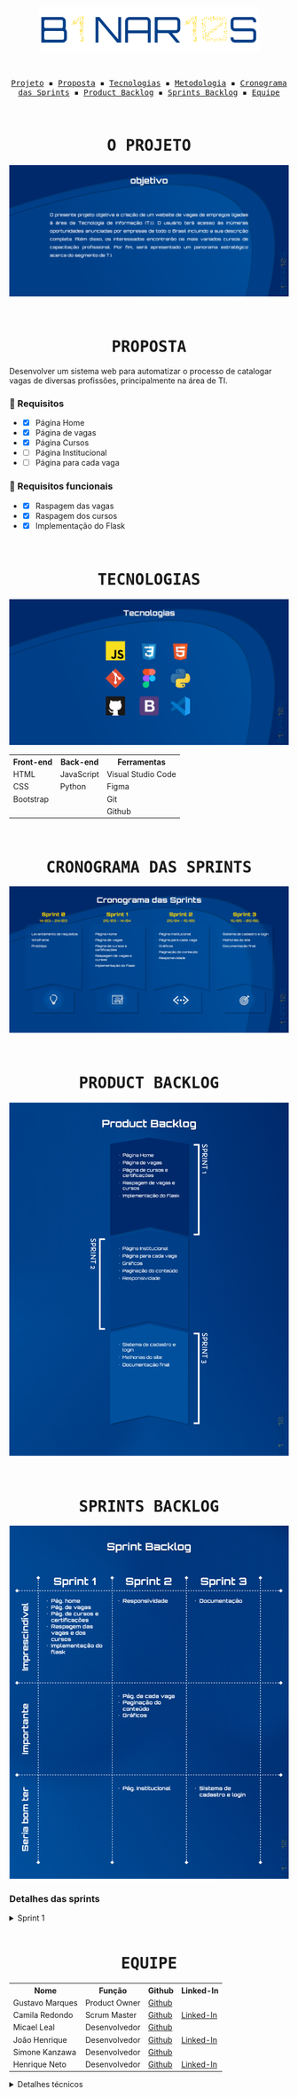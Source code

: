 <p align="center"> <img src="/readme/B1NAR10S.svg" alt="Equipe B1NAR10S"/></p>
<br>
<p align="center">
  <samp>
    <a href="#o-projeto">Projeto</a> ▪️
    <a href="#proposta">Proposta</a> ▪️
    <a href="#tecnologias">Tecnologias</a> ▪️
    <a href="#metodologia">Metodologia</a> ▪️
    <a href="#cronograma-das-sprints">Cronograma das Sprints</a> ▪️
    <a href="#product-backlog">Product Backlog</a> ▪️
    <a href="#sprints-backlog">Sprints Backlog</a> ▪️
    <a href="#equipe">Equipe</a>
  </samp>
</p>

<br>

<h1 align="center"><samp>O PROJETO</samp></h1>

![Equipe B1NAR10S](/readme/Objetivo.png)

<br>
<h1 align="center"><samp>PROPOSTA</samp></h1>

Desenvolver um sistema web para automatizar o processo de catalogar vagas de diversas profissões, principalmente na área de TI.

### 📖 Requisitos
+ - [x] Página Home
+ - [x] Página de vagas
+ - [x] Página Cursos
+ - [ ] Página Institucional
+ - [ ] Página para cada vaga

### 🔖 Requisitos funcionais
+ - [x] Raspagem das vagas
+ - [x] Raspagem dos cursos
+ - [X] Implementação do Flask

<br>
<h1 align="center"><samp>TECNOLOGIAS</samp></h1>

![Equipe B1NAR10S](/readme/Tecnologias.png)

<table align="center">
  <tr>
    <th><b>Front-end</b></th>
    <th><b>Back-end</b></th>
    <th><b>Ferramentas</b></th>
  </tr>
  <tr>
    <td>HTML</td>
    <td>JavaScript</td>
    <td>Visual Studio Code</td>
  </tr>
  <tr>
    <td>CSS</td>
    <td>Python</td>
    <td>Figma</td>
  </tr>
  <tr>
    <td>Bootstrap</td>
    <td></td>
    <td>Git</td>
  </tr>
  <tr>
    <td></td>
    <td></td>
    <td>Github</td>
  </tr>
</table>

<br>
<h1 align="center"><samp>CRONOGRAMA DAS SPRINTS</samp></h1>

![Equipe B1NAR10S](/readme/Cronograma.png)

<br>
<h1 align="center"><samp>PRODUCT BACKLOG</samp></h1>

![Equipe B1NAR10S](/readme/ProductBacklog.png)

<br>
<h1 align="center"><samp>SPRINTS BACKLOG</samp></h1>

![Equipe B1NAR10S](/readme/SprintBacklog.png)

<h3>Detalhes das sprints</h3>
<details>
  <summary>Sprint 1</summary>
  
  <h1 align="center">Sprint 1</h1>
  <h3 align="center">Demonstração de usabilidade</h3>
  
  <br>
  <h4 align="center">Página Home<br><a href="https://youtu.be/tYYEdszhfYs">Youtube (Qualidade melhor)</a></h4>
  <p align="center">
    <img src="/readme/home.gif" width="65%" />
  </p>
  <p>Demonstração do layout da página home sendo a mesma dividida em 3 seções.</p> 
  <p>A seção principal contém a primeira impressão que o site transmitirá para o usuário. Logo, ela tem como meta trasmitir o objetivo do site: que é proporcionar uma busca fácil a oportunidades de emprego assim como acesso a cursos que ofereçam certificações. A segunda seção tem como objetivo direcionar o usuário para a página que contém os cursos oferecidos pelo site. Por fim, a terceira seção da página home, oferece a opção de uma pesquisa por categorias, tornando a busca por vagas de emprego muito mais direta e prática.</p>

  <br>
  <h4 align="center">Navegação da página home para página vagas via link da barra de navegação<br><a href="https://youtu.be/Ap9goqxyAiI">Youtube (Qualidade melhor)</a></h4>
  <p align="center">
    <img src="/readme/vagas-link.gif" width="65%" />
  </p>
  <p>Demonstração do layout da página vagas, assim como o modo de acessá-la.</p> 
  <p>Primeiramente o usuário é recepcionado na seção principal e ao efetuar o click em "vagas" na barra de navegação, o mesmo é direcionado a página que contém as vagas de emprego.</p>

  <br>
  <h4 align="center">Navegação da página home para página vagas via botão na seção principal<br><a href="https://youtu.be/3PkO0mMF3cU">Youtube (Qualidade melhor)</a></h4>
  <p align="center">
    <img src="/readme/vagas-botao.gif" width="65%" />
  </p>
  <p>Demonstração do funcionamento do botão 'Confira as vagas agora mesmo!', localizado na seção principal da página home. </p>

  <br>
  <h4 align="center">Navegação da página home para página cursos via link da barra de navegação<br><a href="https://youtu.be/L_Cu1CS14Fo">Youtube (Qualidade melhor)</a></h4>
  <p align="center">
    <img src="/readme/cursos-link.gif"  width="65%" />
  </p>
  <p>Demonstração do layout da página de cursos e certificações, assim como o modo de acessa-la.</p>
  <p>Primeiramente o usuário é recepcionado na seção principal e ao efetuar o click em "Cursos e certificações" na barra de navegação o mesmo é direcionado a página que contém os respectivos cursos.</p>

  <br>
  <h4 align="center">Navegação da página home para página cursos via botão na seção principal<br><a href="https://youtu.be/MpbO26x4V6s">Youtube (Qualidade melhor)</a></h4>
  <p align="center">
    <img src="/readme/cursos-botao.gif"  width="65%" />
  </p>
  <p>Demonstração do funcionamento do botão 'Saiba mais', localizado na seção principal da página home.</p>
  
  <br>
  <h4 align="center">Captação de dados (Raspagem)<br><a href="https://youtu.be/vKMSfNvmp7g">Youtube (Qualidade melhor)</a></h4>
  <p align="center">
    <img src="/readme/raspagem.gif" width="65%" />
  </p>
  <p>Demonstração do funcionamento do código que realiza a raspagem de vagas e cursos.</p> 
  <p>Quando executado, o código retorna um arquivo contendo os dados solicitados em um formato legível e organizado.</p>
  <p>Para ver esse código em funcionamento, acesse o link do youtube que se encontra logo acima do GIF</p>
</details>

<br>
<h1 align="center"><samp>EQUIPE</samp></h1>

<table align="center">
  <tr>
    <th><b>Nome</b></th>
    <th><b>Função</b></th>
    <th><b>Github</b></th>
    <th><b>Linked-In</b></th>
  </tr>
  <tr>
    <td>Gustavo Marques</td>
    <td>Product Owner</td>
    <td><a href="https://github.com/gusta7597">Github</a></td>
    <td><a href=""></a></td>
  </tr>
  <tr>
    <td>Camila Redondo</td>
    <td>Scrum Master</td>
    <td><a href="https://github.com/CamilaRedondo">Github</a></td>
    <td><a href="https://www.linkedin.com/in/camila-silveira-redondo-7941631ab/">Linked-In</a></td>
  </tr>
  <tr>
    <td>Micael Leal</td>
    <td>Desenvolvedor</td>
    <td><a href="https://github.com/micael-leal">Github</a></td>
    <td><a href=""></a></td>
  </tr>
  <tr>
    <td>João Henrique</td>
    <td>Desenvolvedor</td>
    <td><a href="https://github.com/JoaoHenrique7">Github</a></td>
    <td><a href="https://www.linkedin.com/in/jo%C3%A3o-henrique-trist%C3%A3o-b63385207/">Linked-In</a></td>
  </tr>
  <tr>
    <td>Simone Kanzawa</td>
    <td>Desenvolvedor</td>
    <td><a href="https://github.com/Simonehk">Github</a></td>
    <td><a href=""></a></td>
  </tr>
  <tr>
    <td>Henrique Neto</td>
    <td>Desenvolvedor</td>
    <td><a href="https://github.com/henriqFerreira">Github</a></td>
    <td><a href="https://www.linkedin.com/in/henriquepfneto/">Linked-In</a></td>
  </tr>
</table>

<details>
  <summary>Detalhes técnicos</summary>
  
  ### Organização e padronização do código
  
  Para fins de melhoria de eficiência e praticidade na realização do projeto, deverão, todos os participantes, seguirem os seguintes padrões:
  
  #### HTML
  Template mínima no HTML, contendo a barra de navegação e rodapé.

~~~html
<!DOCTYPE html>
<html lang="pt-br">
<head>
    <meta charset="UTF-8">
    <meta name="viewport" content="width=device-width, initial-scale=1.0">
    <meta http-equiv="X-UA-Compatible" content="ie=edge">
    <link rel="stylesheet" href="../static/css/template.css">
    <title>Cursos e Certificações</title>
</head>
<body>
    <!-- Barra de navegação -->
    <nav>
        <div class="container">
            <ul class="navbar-list">
            <li id="navbar-logo"><a href="">LOGO</a></li>
            <li id="navbar-bar"><span></span></li>
            <li class="link"><a href="">Início</a></li>
            <li class="link"><a href="">Vagas</a></li>
            <li class="link"><a href="">Cursos e Certificações</a></li>
            </ul>
        </div>
    </nav>
    <!-- Conteúdo da página deve ser inserido dentro dessa DIV -->
    <div class="container">
        
    </div>
    <!-- Footer -->
    <footer class="footer">
        <div class="container">
            <ul class="footer-list">
                <li id="footer-logo"><a href="">LOGO</a></li>
                <li id="footer-bar"><span></span></li>
                <li class="link"><a href="">All Rights Reserved</a></li> <!-- B1NAR10S Todos os Direitos Reservados -->
            </ul>
        </div>
    </footer>
</body>
</html>
~~~
  
### CSS

Estilização mínima no CSS. Contém os estilos necessários para funcionamento correto da template do HTML.

~~~css
@import url('https://fonts.googleapis.com/css2?family=Capriola&display=swap');

:root {
    --darker-blue: #00296B;
    --dark-blue: #003F88;
    --blue: #00509D;
    --dark-yellow: #FDC500;
    --yellow: #FFD500; 
}

* {
    margin: 0; padding: 0;
    box-sizing: border-box;
    font-family: 'Capriola', sans-serif
}

/* Container que alinhará todo o conteúdo da página na mesma orientação */
    .container {
        width: 90%; height: 100%;
        margin: 0 auto;
    }

/* Barra de navegação */
    nav {
        width: 100%; height: 70px;
    }

    .navbar-list {
        height: 100%;
        display: flex;
        justify-content: space-between;
        align-items: center;
        list-style: none;
    }
        .navbar-list li a {
            text-decoration: none;
            color: var(--dark-blue);
        }

    #navbar-logo {
        font-size: 2em;
    }

    #navbar-bar {
        width: 50%; height: 2px;
        background-color: var(--darker-blue);
    }

/* Footer */
    .footer{
        width: 100%; height: 70px;
        bottom: 0;
        position: fixed;
        text-align: center;
    }

    .footer-list {
        height: 100%;
        display: flex;
        justify-content: space-between;
        align-items: center;
        list-style: none;
    }
        .footer-list li a {
            text-decoration: none;
            color: var(--dark-blue);
        }

    #footer-logo {
        font-size: 2em;
    }

    #footer-bar {
        width: 70%; height: 2px;
        background-color: var(--darker-blue);
    }
~~~

</details>
